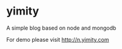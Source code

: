 yimity
======

A simple blog based on node and mongodb


For demo please visit <a href="http://n.yimity.com" target="_blank">http://n.yimity.com</a>
